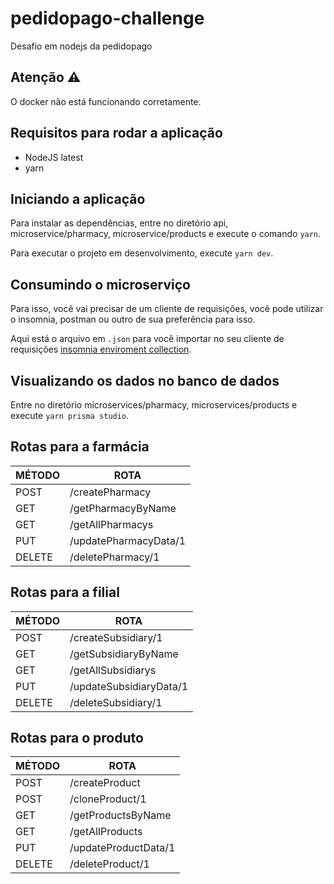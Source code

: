 # pedidopago-challenge
Desafio em nodejs da pedidopago

## Atenção :warning:
O docker não está funcionando corretamente.

## Requisitos para rodar a aplicação
 - NodeJS latest
 - yarn
 
 ## Iniciando a aplicação
 Para instalar as dependências, entre no diretório api, microservice/pharmacy, microservice/products e execute o comando `yarn`.
 
 Para executar o projeto em desenvolvimento, execute `yarn dev`.
 
 ## Consumindo o microserviço
 Para isso, você vai precisar de um cliente de requisições, você pode utilizar o insomnia, postman ou outro de sua preferência para isso.
 
 Aqui está o arquivo em `.json` para você importar no seu cliente de requisições [insomnia enviroment collection](.github/).

 ## Visualizando os dados no banco de dados
 Entre no diretório microservices/pharmacy, microservices/products e execute `yarn prisma studio`.
 
 ## Rotas para a farmácia
 
 | MÉTODO  | ROTA |
| ------------- | ------------- |
| POST  | /createPharmacy  |
| GET  | /getPharmacyByName  |
| GET  | /getAllPharmacys  |
| PUT  | /updatePharmacyData/1  |
| DELETE  | /deletePharmacy/1  |

 ## Rotas para a filial
 
 | MÉTODO  | ROTA |
| ------------- | ------------- |
| POST  | /createSubsidiary/1  |
| GET  | /getSubsidiaryByName  |
| GET  | /getAllSubsidiarys  |
| PUT  | /updateSubsidiaryData/1  |
| DELETE  | /deleteSubsidiary/1  |

 ## Rotas para o produto
 
 | MÉTODO  | ROTA |
| ------------- | ------------- |
| POST  | /createProduct  |
| POST  | /cloneProduct/1  |
| GET  | /getProductsByName  |
| GET  | /getAllProducts  |
| PUT  | /updateProductData/1  |
| DELETE  | /deleteProduct/1  |

